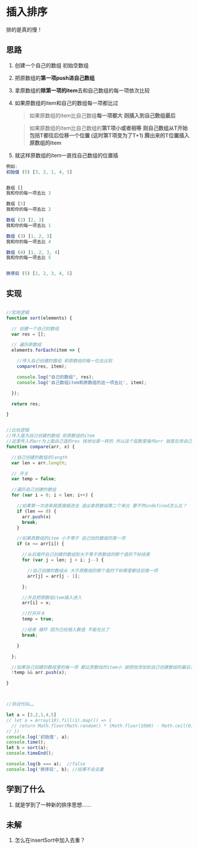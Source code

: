 # 插入排序
排的是真的慢！


## 思路
1. 创建一个自己的数组 初始空数组
2. 把原数组的**第一项push进自己数组**
3. 拿原数组的**除第一项的item**去和自己数组的每一项依次比较
4. 如果原数组的item和自己的数组每一项都比过
    >如果原数组的item比自己数组**每一项都大** **则插入到自己数组最后**

    >如果原数组的item比自己数组的**第T项小或者相等** **则自己数组从T开始包括T都往后位移一个位置
    >(这时第T项变为了T+1) 腾出来的T位置插入原数组的item**
5. 就这样原数组的item一直找自己数组的位置插
```js
例如:
初始值 (5) [3, 2, 1, 4, 5]


数组 []
我和你的每一项去比 3

数组 [3]
我和你的每一项去比 2

数组 (2) [2, 3]
我和你的每一项去比 1

数组 (3) [1, 2, 3]
我和你的每一项去比 4

数组 (4) [1, 2, 3, 4]
我和你的每一项去比 5


排序后 (5) [1, 2, 3, 4, 5]
```



## 实现
```js

//宏观逻辑
function sort(elements) {

  // 创建一个自己的数组
  var res = [];

  // 遍历原数组
  elements.forEach(item => {

    //传入自己创建的数组 和原数组的每一位去比较
    compare(res, item);

    console.log("自己的数组", res);
    console.log('自己数组item和原数组的这一项去比', item);

  });

  return res;

}


//比较逻辑
//传入值为自己创建的数组 和原数组的item
//这里传入的arr为上面自己造的res 栈地址是一样的 所以这个函数里操作arr 就是在改自己造的数组
function compare(arr, x) {

  //自己创建的数组的length
  var len = arr.length;

  // 开关
  var temp = false;

  //遍历自己创建的数组
  for (var i = 0; i < len; i++) {

    //如果第一次进来就直接插进去 退出拿原数组第二个来比 要不然undefined怎么比？
    if (len == 0) {
      arr.push(x)
      break;
    }

    //如果原数组的item 小于等于 自己创的数组的某一项
    if (x <= arr[i]) {

      //从后循环自己创建的数组到大于等于原数组的那个值的下标结束
      for (var j = len; j > i; j--) {

        //自己创建的数组从 大于原数组的那个值的下标哪里都往后推一项
        arr[j] = arr[j - 1];

      };

      //并且把原数组item插入进入
      arr[i] = x;

      //打开开关
      temp = true;

      //结束 循环 因为已经插入数值 不能在比了
      break;

    }

  };

  //如果自己创建的数组里的每一项 都比原数组的item小 就把他添加到自己创建数组的最后去
  !temp && arr.push(x);

}



//测试代码……

let a = [3,2,1,4,5]
// let a = Array(10).fill(1).map(() => {
  // return Math.floor(Math.random() * (Math.floor(1000) - Math.ceil(0)) + Math.ceil(0))
// })
console.log('初始值', a);
console.time();
let b = sort(a);
console.timeEnd();

console.log(b === a);  //false
console.log('排序后', b); //结果不会去重
```

## 学到了什么
1. 就是学到了一种新的排序思想……



## 未解
1. 怎么在insertSort中加入去重？
